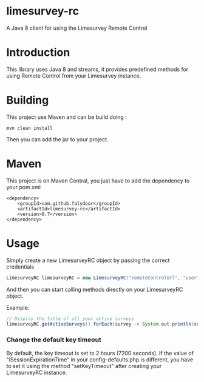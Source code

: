 # limesurvey-rc
A Java 8 client for using the Limesurvey Remote Control

# Introduction
This library uses Java 8 and streams, it provides predefined methods for using Remote Control from your Limesurvey instance.

# Building
This project use Maven and can be build doing :
```
mvn clean install
```
Then you can add the jar to your project.

# Maven

This project is on Maven Central, you just have to add the dependency to your pom.xml
```
<dependency>
    <groupId>com.github.falydoor</groupId>
    <artifactId>limesurvey-rc</artifactId>
    <version>0.7</version>
</dependency>
```

# Usage
Simply create a new LimesurveyRC object by passing the correct credentials
```java
LimesurveyRC limesurveyRC = new LimesurveyRC("remoteControlUrl", "user", "password");
```
And then you can start calling methods directly on your LimesurveyRC object.

Example:
```java
// Display the title of all your active surveys
limesurveyRC.getActiveSurveys().forEach(survey -> System.out.println(survey.getTitle()));
```

### Change the default key timeout
By default, the key timeout is set to 2 hours (7200 seconds).
If the value of "iSessionExpirationTime" in your config-defaults.php is different, you have to set it using the method "setKeyTimeout" after creating your LimesurveyRC instance.
